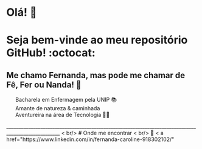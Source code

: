 #  <b> Olá! </b> 👋
#  Seja bem-vinde ao meu repositório GitHub! :octocat:
##  Me chamo Fernanda, mas pode me chamar de Fê, Fer ou Nanda! 💬 <br/> 
 <p>
  <ul>
    Bacharela em Enfermagem pela UNIP 📚 <br/>
    Amante de natureza & caminhada <br/>
    Aventureira na área de Tecnologia 👩‍💻
    </ul>
____________________________________________________________________________________________________ < br/>
# Onde me encontrar < br/>
📌 < a  href="https://www.linkedin.com/in/fernanda-caroline-918302102/"</a>
